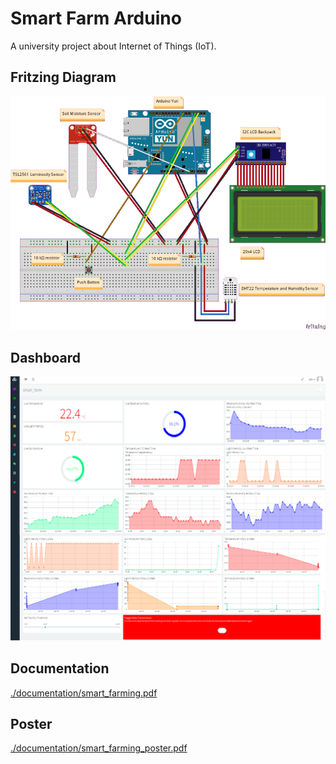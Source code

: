 # Smart Farm Arduino
A university project about Internet of Things (IoT).

## Fritzing Diagram

![Diagram](./documentation/smart_farm_bb_transparent.png)

## Dashboard

![Dashboard](./documentation/screenshot_full.png)

## Documentation

[./documentation/smart_farming.pdf](./documentation/smart_farming.pdf)

## Poster

[./documentation/smart_farming_poster.pdf](./documentation/smart_farming_poster.pdf)
